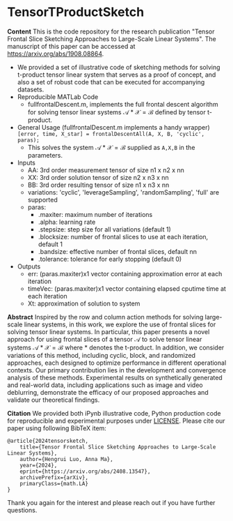
# TensorTProductSketch

**Content**
This is the code repository for the research publication "Tensor Frontal Slice  Sketching Approaches to Large-Scale Linear Systems". 
The manuscript of this paper can be accessed at https://arxiv.org/abs/1908.08864. 

 - We provided a set of illustrative code of sketching methods for solving t-product tensor linear system that serves as a proof of concept, and also a set of robust code that can be executed for accompanying datasets.
 -  Reproducible MATLab Code
	 - fullfrontalDescent.m, implements the full frontal descent algorithm for solving tensor linear systems $\mathcal{A} * \mathcal{X} = \mathcal{B}$ defined by tensor t-product.
 - General Usage (fullfrontalDescent.m implements a handy wrapper)
	 `[error, time, X_star] = frontalDescentAll(A, X, B, 'cyclic', paras);`
	 - This solves the system $\mathcal{A} * \mathcal{X} = \mathcal{B}$ supplied as `A,X,B` in the parameters.
- Inputs
	- AA: 3rd order measurement tensor of size n1 x n2 x nn
	- XX: 3rd order solution tensor of size  n2 x n3 x nn
	- BB: 3rd order resulting tensor of size  n1 x n3 x nn
	- variations: 'cyclic', 'leverageSampling', 'randomSampling',  'full' are supported 
	- paras:
		- .maxiter: maximum number of iterations
		- .alpha: learning rate
		- .stepsize: step size for all variations (default 1)
		- .blocksize: number of frontal slices to use at each iteration, default 1
		- .bandsize: effective number of frontal slices, default nn
		- .tolerance: tolerance for early stopping (default 0)
- Outputs
	- err: (paras.maxiter)x1 vector containing approximation error at each iteration
	- timeVec: (paras.maxiter)x1 vector containing elapsed cputime time at each iteration
	- Xt: approximation of solution to system

**Abstract**
Inspired by the row and column action methods for solving large-scale linear systems, in this work, we explore the use of frontal slices for solving tensor linear systems. In particular, this paper presents a novel approach for using frontal slices of a tensor $\mathcal{A}$ to solve tensor linear systems $\mathcal{A} * \mathcal{X} = \mathcal{B}$ where $*$ denotes the t-product. In addition, we consider variations of this method, including cyclic, block, and randomized approaches, each designed to optimize performance in different operational contexts. Our primary contribution lies in the development and convergence analysis of these methods. Experimental results on synthetically generated and real-world data, including applications such as image and video deblurring, demonstrate the efficacy of our proposed approaches and validate our theoretical findings.

**Citation**
We provided both iPynb illustrative code, Python production code for reproducible and experimental purposes under [LICENSE](https://github.com/hrluo/TensorDecisionTreeRegressor/blob/master/LICENSE).
Please cite our paper using following BibTeX item:

    @article{2024tensorsketch,
        title={Tensor Frontal Slice Sketching Approaches to Large-Scale Linear Systems},
        author={Hengrui Luo, Anna Ma},
        year={2024},
        eprint={https://arxiv.org/abs/2408.13547},
        archivePrefix={arXiv},
        primaryClass={math.LA}
    }

Thank you again for the interest and please reach out if you have further questions.

